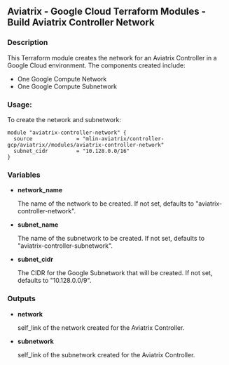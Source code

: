 ## Aviatrix - Google Cloud Terraform Modules - Build Aviatrix Controller Network

### Description
This Terraform module creates the network for an Aviatrix Controller in a Google Cloud environment. The
components created include:

* One Google Compute Network
* One Google Compute Subnetwork

### Usage:

To create the network and subnetwork:

```hcl
module "aviatrix-controller-network" {
  source              = "mlin-aviatrix/controller-gcp/aviatrix//modules/aviatrix-controller-network"
  subnet_cidr         = "10.128.0.0/16"
}
```


### Variables

- **network_name**

  The name of the network to be created. If not set, defaults to "aviatrix-controller-network".

- **subnet_name**

  The name of the subnetwork to be created. If not set, defaults to "aviatrix-controller-subnetwork".

- **subnet_cidr**

  The CIDR for the Google Subnetwork that will be created. If not set, defaults to "10.128.0.0/9".

### Outputs

- **network**

  self_link of the network created for the Aviatrix Controller.

- **subnetwork**

  self_link of the subnetwork created for the Aviatrix Controller.
